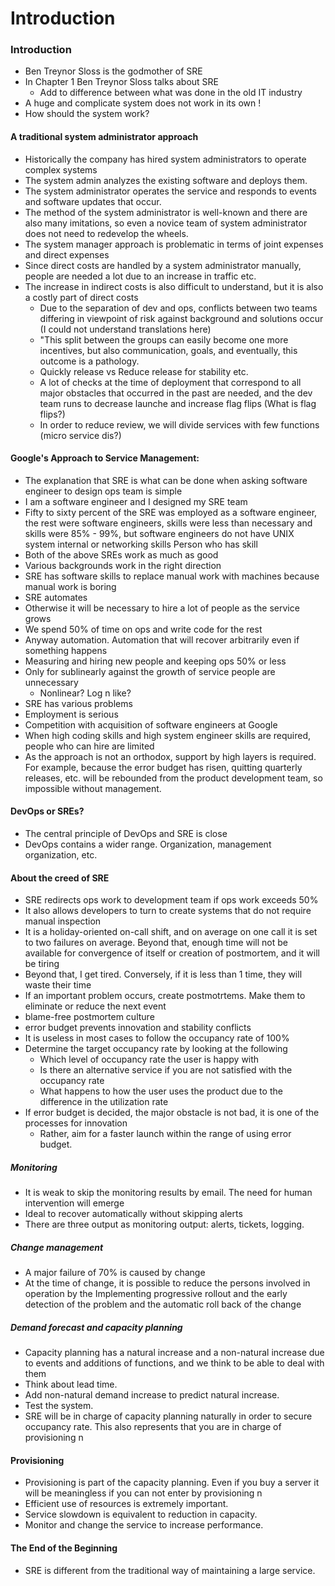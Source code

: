 # Introduction

### Introduction 

- Ben Treynor Sloss is the godmother of SRE
- In Chapter 1 Ben Treynor Sloss talks about SRE
	- Add to difference between what was done in the old IT industry
- A huge and complicate system does not work in its own !
- How should the system work? 

#### A traditional system administrator approach

- Historically the company has hired system administrators to operate complex systems
- The system admin analyzes the existing software and deploys them.
- The system administrator operates the service and responds to events and software updates that occur.
-  The method of the system administrator is well-known and there are also many imitations, so even a novice team of system administrator does not need to redevelop the wheels.
-  The system manager approach is problematic in terms of joint expenses and direct expenses
-	Since direct costs are handled by a system administrator manually, people are needed a lot due to an increase in traffic etc.
-	The increase in indirect costs is also difficult to understand, but it is also a costly part of direct costs
	- Due to the separation of dev and ops, conflicts between two teams differing in viewpoint of risk against background and solutions occur (I could not understand translations here)
	- "This split between the groups can easily become one more incentives, but also communication, goals, and eventually, this outcome is a pathology.
	- Quickly release vs Reduce release for stability etc.
	- A lot of checks at the time of deployment that correspond to all major obstacles that occurred in the past are needed, and the dev team runs to decrease launche and increase flag flips (What is flag flips?)
	- In order to reduce review, we will divide services with few functions (micro service dis?)

#### Google's Approach to Service Management:

- The explanation that SRE is what can be done when asking software engineer to design ops team is simple
- I am a software engineer and I designed my SRE team
- Fifty to sixty percent of the SRE was employed as a software engineer, the rest were software engineers, skills were less than necessary and skills were 85% - 99%, but software engineers do not have UNIX system internal or networking skills Person who has skill
- Both of the above SREs work as much as good
- Various backgrounds work in the right direction
- SRE has software skills to replace manual work with machines because manual work is boring
- SRE automates
- Otherwise it will be necessary to hire a lot of people as the service grows
- We spend 50% of time on ops and write code for the rest
- Anyway automation. Automation that will recover arbitrarily even if something happens
- Measuring and hiring new people and keeping ops 50% or less
- Only for sublinearly against the growth of service people are unnecessary
	- Nonlinear? Log n like?
- SRE has various problems
- Employment is serious
- Competition with acquisition of software engineers at Google
- When high coding skills and high system engineer skills are required, people who can hire are limited
- As the approach is not an orthodox, support by high layers is required. For example, because the error budget has risen, quitting quarterly releases, etc. will be rebounded from the product development team, so impossible without management.

#### DevOps or SREs?

- The central principle of DevOps and SRE is close
- DevOps contains a wider range. Organization, management organization, etc.

#### About the creed of SRE

- SRE redirects ops work to development team if ops work exceeds 50%
- It also allows developers to turn to create systems that do not require manual inspection
- It is a holiday-oriented on-call shift, and on average on one call it is set to two failures on average. Beyond that, enough time will not be available for convergence of itself or creation of postmortem, and it will be tiring
- Beyond that, I get tired. Conversely, if it is less than 1 time, they will waste their time
- If an important problem occurs, create postmotrtems. Make them to eliminate or reduce the next event
- blame-free postmortem culture
- error budget prevents innovation and stability conflicts
- It is useless in most cases to follow the occupancy rate of 100%
- Determine the target occupancy rate by looking at the following
	- Which level of occupancy rate the user is happy with
	- Is there an alternative service if you are not satisfied with the occupancy rate
	- What happens to how the user uses the product due to the difference in the utilization rate
- If error budget is decided, the major obstacle is not bad, it is one of the processes for innovation
	- Rather, aim for a faster launch within the range of using error budget.

##### Monitoring 

- It is weak to skip the monitoring results by email. The need for human intervention will emerge
- Ideal to recover automatically without skipping alerts
- There are three output as monitoring output: alerts, tickets, logging.

##### Change management

- A major failure of 70% is caused by change
- At the time of change, it is possible to reduce the persons involved in operation by the Implementing progressive rollout and the early detection of the problem and the automatic roll back of the change

##### Demand forecast and capacity planning

- Capacity planning has a natural increase and a non-natural increase due to events and additions of functions, and we think to be able to deal with them
- Think about lead time.
- Add non-natural demand increase to predict natural increase.
- Test the system.
- SRE will be in charge of capacity planning naturally in order to secure occupancy rate. This also represents that you are in charge of provisioning n


#### Provisioning

- Provisioning is part of the capacity planning. Even if you buy a server it will be meaningless if you can not enter by provisioning n
- Efficient use of resources is extremely important.
- Service slowdown is equivalent to reduction in capacity.
- Monitor and change the service to increase performance.

#### The End of the Beginning

- SRE is different from the traditional way of maintaining a large service.

